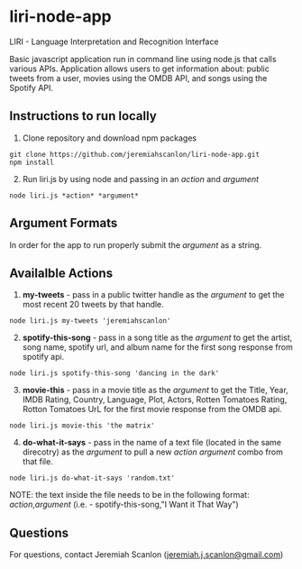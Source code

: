 # liri-node-app
LIRI - Language Interpretation and Recognition Interface

Basic javascript application run in command line using node.js that calls various APIs. Application allows users to get information about: public tweets from a user, movies using the OMDB API, and songs using the Spotify API. 
 
## Instructions to run locally 

1) Clone repository and download npm packages 

```
git clone https://github.com/jeremiahscanlon/liri-node-app.git
npm install
```

2) Run liri.js by using node and passing in an *action* and *argument*

````
node liri.js *action* *argument*
````

## Argument Formats

In order for the app to run properly submit the *argument* as a string.

## Availalble Actions

1) **my-tweets** - pass in a public twitter handle as the *argument* to get the most recent 20 tweets by that handle.
````
node liri.js my-tweets 'jeremiahscanlon'
````

2) **spotify-this-song** - pass in a song title as the *argument* to get the artist, song name, spotify url, and album name for the first song response from spotify api.

````
node liri.js spotify-this-song 'dancing in the dark'
````

3) **movie-this** - pass in a movie title as the *argument* to get the Title, Year, IMDB Rating, Country, Language, Plot, Actors, Rotten Tomatoes Rating, Rotton Tomatoes UrL for the first movie response from the OMDB api.

````
node liri.js movie-this 'the matrix'
````

4) **do-what-it-says** - pass in the name of a text file (located in the same direcotry) as the *argument* to pull a new *action* *argument* combo from that file.

````
node liri.js do-what-it-says 'random.txt'
````

NOTE: the text inside the file needs to be in the following format: *action*,*argument* (i.e. - spotify-this-song,"I Want it That Way")


## Questions

For questions, contact Jeremiah Scanlon (jeremiah.j.scanlon@gmail.com)
